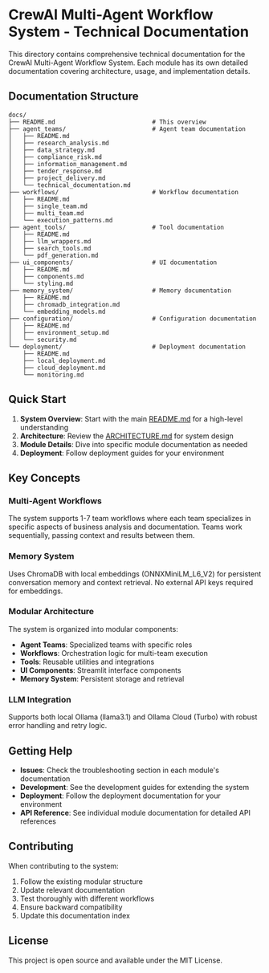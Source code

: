 # CrewAI Multi-Agent Workflow System - Technical Documentation

This directory contains comprehensive technical documentation for the CrewAI Multi-Agent Workflow System. Each module has its own detailed documentation covering architecture, usage, and implementation details.

## Documentation Structure

```
docs/
├── README.md                           # This overview
├── agent_teams/                        # Agent team documentation
│   ├── README.md
│   ├── research_analysis.md
│   ├── data_strategy.md
│   ├── compliance_risk.md
│   ├── information_management.md
│   ├── tender_response.md
│   ├── project_delivery.md
│   └── technical_documentation.md
├── workflows/                          # Workflow documentation
│   ├── README.md
│   ├── single_team.md
│   ├── multi_team.md
│   └── execution_patterns.md
├── agent_tools/                        # Tool documentation
│   ├── README.md
│   ├── llm_wrappers.md
│   ├── search_tools.md
│   └── pdf_generation.md
├── ui_components/                      # UI documentation
│   ├── README.md
│   ├── components.md
│   └── styling.md
├── memory_system/                      # Memory documentation
│   ├── README.md
│   ├── chromadb_integration.md
│   └── embedding_models.md
├── configuration/                      # Configuration documentation
│   ├── README.md
│   ├── environment_setup.md
│   └── security.md
└── deployment/                         # Deployment documentation
    ├── README.md
    ├── local_deployment.md
    ├── cloud_deployment.md
    └── monitoring.md
```

## Quick Start

1. **System Overview**: Start with the main [README.md](../README.md) for a high-level understanding
2. **Architecture**: Review the [ARCHITECTURE.md](../ARCHITECTURE.md) for system design
3. **Module Details**: Dive into specific module documentation as needed
4. **Deployment**: Follow deployment guides for your environment

## Key Concepts

### Multi-Agent Workflows
The system supports 1-7 team workflows where each team specializes in specific aspects of business analysis and documentation. Teams work sequentially, passing context and results between them.

### Memory System
Uses ChromaDB with local embeddings (ONNXMiniLM_L6_V2) for persistent conversation memory and context retrieval. No external API keys required for embeddings.

### Modular Architecture
The system is organized into modular components:
- **Agent Teams**: Specialized teams with specific roles
- **Workflows**: Orchestration logic for multi-team execution
- **Tools**: Reusable utilities and integrations
- **UI Components**: Streamlit interface components
- **Memory System**: Persistent storage and retrieval

### LLM Integration
Supports both local Ollama (llama3.1) and Ollama Cloud (Turbo) with robust error handling and retry logic.

## Getting Help

- **Issues**: Check the troubleshooting section in each module's documentation
- **Development**: See the development guides for extending the system
- **Deployment**: Follow the deployment documentation for your environment
- **API Reference**: See individual module documentation for detailed API references

## Contributing

When contributing to the system:
1. Follow the existing modular structure
2. Update relevant documentation
3. Test thoroughly with different workflows
4. Ensure backward compatibility
5. Update this documentation index

## License

This project is open source and available under the MIT License.
